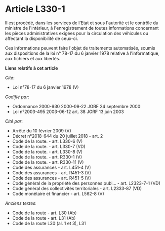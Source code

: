 # Article L330-1

Il est procédé, dans les services de l'Etat et sous l'autorité et le contrôle du ministre de l'intérieur, à l'enregistrement
de toutes informations concernant les pièces administratives exigées pour la circulation des véhicules ou affectant la
disponibilité de ceux-ci. 

Ces informations peuvent faire l'objet de traitements automatisés, soumis aux dispositions de la loi n° 78-17 du 6 janvier
1978 relative à l'informatique, aux fichiers et aux libertés.

**Liens relatifs à cet article**

_Cite_:

  - Loi n°78-17 du 6 janvier 1978 (V)

_Codifié par_:

  - Ordonnance 2000-930 2000-09-22 JORF 24 septembre 2000
  - Loi n°2003-495 2003-06-12 art. 38 JORF 13 juin 2003

_Cité par_:

  - Arrêté du 10 février 2009 (V)
  - Décret n°2018-644 du 20 juillet 2018 - art. 2
  - Code de la route. - art. L330-6 (V)
  - Code de la route. - art. L330-7 (VD)
  - Code de la route. - art. L330-8 (V)
  - Code de la route. - art. R330-1 (V)
  - Code de la route. - art. R330-11 (V)
  - Code des assurances - art. L451-4 (V)
  - Code des assurances - art. R451-3 (V)
  - Code des assurances - art. R451-5 (V)
  - Code général de la propriété des personnes publ... - art. L2323-7-1 (VD)
  - Code général des collectivités territoriales - art. L2333-87 (VD)
  - Code monétaire et financier - art. L562-8 (V)

_Anciens textes_:

  - Code de la route - art. L30 (Ab)
  - Code de la route - art. L31 (Ab)
  - Code de la route L30 (al. 1 et 3), L31
